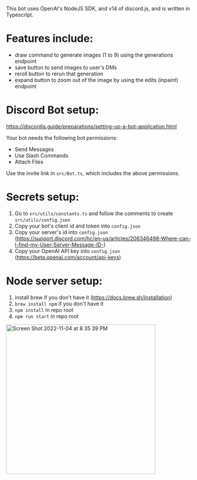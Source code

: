 
This bot uses OpenAI's NodeJS SDK, and v14 of discord.js, and is written in Typescript.
 
# Features include:

- draw command to generate images (1 to 9) using the generations endpoint
- save button to send images to user's DMs
- reroll button to rerun that generation
- expand button to zoom out of the image by using the edits (inpaint) endpoint

# Discord Bot setup:

https://discordjs.guide/preparations/setting-up-a-bot-application.html

Your bot needs the following bot permissions:

- Send Messages
- Use Slash Commands
- Attach Files

Use the invite link in `src/Bot.ts`, which includes the above permissions.

# Secrets setup:

1. Go to `src/utils/constants.ts` and follow the comments to create `src/utils/config.json`
2. Copy your bot's client id and token into `config.json`
3. Copy your server's id into `config.json` (https://support.discord.com/hc/en-us/articles/206346498-Where-can-I-find-my-User-Server-Message-ID-)
4. Copy your OpenAI API key into `config.json` (https://beta.openai.com/account/api-keys)

# Node server setup:

1. install brew if you don't have it (https://docs.brew.sh/Installation)
2. `brew install npm` if you don't have it
3. `npm install` in repo root
4. `npm run start` in repo root

<img width="406" alt="Screen Shot 2022-11-04 at 8 35 39 PM" src="https://user-images.githubusercontent.com/1757898/200099159-d7c01e4d-8f27-4f02-ab76-62e229115edb.png">
